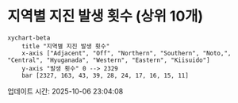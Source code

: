 # 지역별 지진 발생 횟수 (상위 10개)

```mermaid
xychart-beta
    title "지역별 지진 발생 횟수"
    x-axis ["Adjacent", "Off", "Northern", "Southern", "Noto,", "Central", "Hyuganada", "Western", "Eastern", "Kiisuido"]
    y-axis "발생 횟수" 0 --> 2329
    bar [2327, 163, 43, 39, 28, 24, 17, 16, 15, 11]
```

업데이트 시간: 2025-10-06 23:04:08
